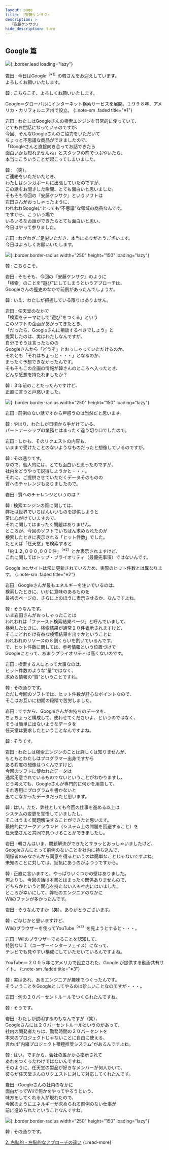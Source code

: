 ```yaml
---
layout: page
title: 『安藤ケンサク』
description: >
  『安藤ケンサク』
hide_description: ture
---
```


## Google 篇

![](/interviews/jp/wii/rk3j/vol1/img/mainvisual1.jpg){:.border.lead loading="lazy"}

岩田
: 今日はGoogle<sup>（※1）</sup>の韓さんをお迎えしています。<br>よろしくお願いいたします。

韓
: こちらこそ、よろしくお願いいたします。

Google＝グローバルにインターネット検索サービスを展開。１９９８年、アメリカ・カリフォルニア州で設立。
{:.note-sm .faded title="※1"}

岩田
: わたしはGoogleさんの検索エンジンを日常的に使っていて、<br>とてもお世話になっているのですが、<br>今回、そんなGoogleさんのご協力をいただいて<br>ちょっと不思議な商品ができましたので、<br>「Googleさんと直接向き合ってお話できたら<br>面白いかも知れませんね」とスタッフの前でつぶやいたら、<br>本当にこういうことが起こってしまいました。

韓
: （笑）。<br>ご連絡をいただいたとき、<br>わたしはシンガポールに出張していたのですが、<br>この話をお聞きした瞬間、とても面白いと思いました。<br>そもそも今回の『安藤ケンサク』というソフトは<br>岩田さんがおっしゃったように、<br>われわれGoogleにとっても“不思議”な領域の商品なんです。<br>ですから、こういう場で<br>いろいろなお話ができたらとても面白いと思い、<br>今日はやって参りました。

岩田
: わざわざご足労いただき、本当にありがとうございます。<br>今日はよろしくお願いいたします。

![](/interviews/jp/wii/rk3j/vol1/img/photo01.jpg){:.border.border-radius width="250" height="150" loading="lazy"}

韓
: こちらこそ。

岩田
: そもそも、今回の『安藤ケンサク』のように<br>「検索」のことを“遊び”にしてしまうというアプローチは、<br>Googleさんの歴史のなかで前例があったんでしょうか。

韓
: いえ、わたしが把握している限りはありません。

岩田
: 任天堂のなかで<br>「検索をテーマにして“遊び”をつくる」という<br>このソフトの企画があがってきたとき、<br>「だったら、Googleさんに相談するべきでしょう」と<br>提案したのは、実はわたしなんですが、<br>自分でそうは言ったものの<br>Googleさんから「どうぞ」とおっしゃっていただけるのか、<br>それとも「それはちょっと・・・」となるのか、<br>まったく予想できなかったんです。<br>そもそもこの企画の情報が韓さんのところへ入ったとき、<br>どんな感想を持たれましたか？

韓
: ３年前のことだったんですけど、<br>正直に言うと戸惑いました。

![](/interviews/jp/wii/rk3j/vol1/img/photo02.jpg){:.border.border-radius width="250" height="150" loading="lazy"}

岩田
: 前例のない話ですから戸惑うのは当然だと思います。

韓
: やはり、わたしが日頃から手がけている、<br>パートナーシップの業務とはまったく違う切り口でしたので。

岩田
: しかも、そのリクエストの内容も、<br>いままで受けたことのないようなものだったと想像しているのですが。

韓
: その通りです。<br>なので、個人的には、とても面白いと思ったのですが、<br>社内をどうやって説得しようかと・・・。<br>それに、ご提供させていただくデータそのものの<br>質へのチャレンジもありましたので。

岩田
: 質へのチャレンジというのは？

韓
: 検索エンジンの質に関しては、<br>弊社は世界でいちばんいいものを提供しようと<br>常に心がけていますので、<br>それに関してはまったく問題はありません。<br>ところが、今回のソフトでいちばん求められたのが<br>検索したときに表示される「ヒット件数」でした。<br>たとえば「任天堂」を検索すると<br>「約１２,０００,０００件」<sup>（※2）</sup>とか表示されますけど、<br>これに関してはトップ・プライオリティ（最優先事項）ではないんです。

Google Inc.サイトは常に更新されているため、実際のヒット件数とは異なります。
{:.note-sm .faded title="※2"}

岩田
: Googleさんが最もエネルギーを注いでいるのは、<br>検索したときに、いかに意味のあるものを<br>最初のページの、さらに上のほうに表示させるか、なんですよね。

韓
: そうなんです。<br>いま岩田さんがおっしゃったことは<br>われわれは「ファースト検索結果ページ」と呼んでいまして、<br>検索したときに、検索結果が通常１０件表示されますけど、<br>そこにどれだけ有益な検索結果を出すかということに<br>われわれのリソースの８割くらいを割いているんです。<br>で、ヒット件数に関しては、参考情報という位置づけで<br>Googleにとって、あまりプライオリティは高くないのです。

岩田
: 検索する人にとって大事なのは、<br>ヒット件数のような“量”ではなく、<br>求める情報の“質”ということですね。

韓
: その通りです。<br>ただし今回のソフトでは、ヒット件数が肝心なポイントなので、<br>そこはお互いに初期の段階で苦労しました。

岩田
: ですから、Googleさんがお持ちのデータを、<br>ちょちょっと構成して、使わせてくださいよ、というのではなく、<br>そうは簡単に出ないようなデータを<br>任天堂は要求したということなんですよね。

韓
: そうです。

岩田
: わたしは検索エンジンのことは詳しくは知りませんが、<br>もともとわたしはプログラマー出身ですから<br>ある程度の想像はつくんですけど、<br>今回のソフトに使われたデータは<br>通常用意されているものでないということがわかりますし、<br>どう考えても、Googleさんが専門的に何かを用意して、<br>それ専用にプログラムを書かないと<br>出てこなかったデータだったと思います。

韓
: はい。ただ、弊社としても今回の仕事を進める以上は<br>システムの変更を覚悟していましたし、<br>そこはうまく問題解決することができたと思います。<br>最終的にワークアラウンド（システム上の問題を回避すること）を<br>任天堂さんと共同で見つけることができましたし。

岩田
: 韓さんはいま、問題解決ができたとサラッとおっしゃいましたけど、<br>Googleさんにとって前例のないことを社内に持ち込んで、<br>関係者のみなさんから同意を得るというのは簡単なことじゃないですよね。<br>未知のことに対しては、抵抗にあうのがふつうですから。

韓
: 正直に言いますと、やっぱりいくつかの壁はありました。<br>何よりも、今回の話は本業とはまったく関係ありませんので、<br>どちらかというと関心を持たない人も社内にはいました。<br>ところが幸いにして、弊社のエンジニアのなかに<br>Wiiのファンが多かったんです。

岩田
: そうなんですか（笑）。ありがとうございます。

韓
: ご存じかと思いますけど、<br>Wiiのブラウザーを使ってYouTube<sup>（※3）</sup>を見ようとすると・・・。

岩田
: Wiiのブラウザーであることを認知して、<br>特別なＵＩ（ユーザーインターフェイス）になって、<br>テレビでも見やすい構成にしていただいているんですよね。

YouTube＝２００５年にアメリカで設立された、Google が提供する動画共有サイト。
{:.note-sm .faded title="※3"}

韓
: 実はあれ、あるエンジニアが趣味でつくったんです。<br>そういうことをGoogleとしてやるのは珍しいことなのですが・・・。

岩田
: 例の２０パーセントルールでつくられたんですね。

韓
: そうです。

岩田
: わたしが説明するのもなんですが（笑）、<br>Googleさんには２０パーセントルールというのがあって、<br>社内の開発者たちは、勤務時間の２０パーセントを<br>本来のプロジェクトじゃないことに自由に使える、<br>言わば“内緒プロジェクト積極推奨システム”があるんですよね。

韓
: はい。ですから、会社の誰かから指示されて<br>あれをつくったわけではないんですね。<br>そのように、任天堂の製品が好きなメンバーが何人かいて、<br>彼らが任天堂さんのリクエストに対して対応してくれたんです。

岩田
: Googleさんの社内のなかに<br>面白がってWiiで何かをやってやろうという、<br>味方をしてくれる人が現れたので、<br>今回のようにエネルギーが求められる前例のない仕事が<br>前に進められたということなんですね。

![](/interviews/jp/wii/rk3j/vol1/img/photo03.jpg){:.border.border-radius width="250" height="150" loading="lazy"}

韓
: その通りです。



[2. 右脳的・左脳的なアプローチの違い](2.md)
{:.read-more}

